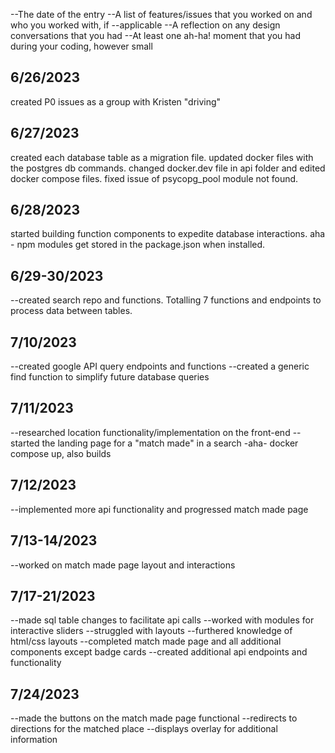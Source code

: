 --The date of the entry
--A list of features/issues that you worked on and who you worked with, if --applicable
--A reflection on any design conversations that you had
--At least one ah-ha! moment that you had during your coding, however small

## 6/26/2023

created P0 issues as a group with Kristen "driving"

## 6/27/2023

created each database table as a migration file.
updated docker files with the postgres db commands.
changed docker.dev file in api folder and edited docker compose files.
fixed issue of psycopg_pool module not found.

## 6/28/2023

started building function components to expedite database interactions.
aha - npm modules get stored in the package.json when installed.


## 6/29-30/2023

--created search repo and functions. Totalling 7 functions and
    endpoints to process data between tables.

## 7/10/2023

--created google API query endpoints and functions
--created a generic find function to simplify future database queries

## 7/11/2023

--researched location functionality/implementation on the front-end
--started the landing page for a "match made" in a search
-aha- docker compose up, also builds

## 7/12/2023
--implemented more api functionality and progressed match made page

## 7/13-14/2023
--worked on match made page layout and interactions

## 7/17-21/2023
--made sql table changes to facilitate api calls
--worked with modules for interactive sliders
--struggled with layouts
--furthered knowledge of html/css layouts
--completed match made page and all additional components except badge cards
--created additional api endpoints and functionality
## 7/24/2023
--made the buttons on the match made page functional
    --redirects to directions for the matched place
    --displays overlay for additional information

